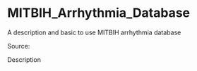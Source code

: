 # MITBIH_Arrhythmia_Database
A description and basic to use MITBIH arrhythmia database

Source:

Description
